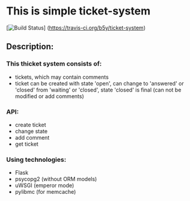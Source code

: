This is simple ticket-system
============================

[![Build Status](https://travis-ci.org/b5y/ticket-system.svg?branch=master)]
(https://travis-ci.org/b5y/ticket-system)

Description:
-----------


### This thicket system consists of:

 - tickets, which may contain comments
 - ticket can be created with state 'open', can change to 'answered' or 'closed' from 'waiting' or 'closed', 
 state 'closed' is final (can not be modified or add comments)

### API:
 - create ticket
 - change state
 - add comment
 - get ticket
 
### Using technologies:
 - Flask
 - psycopg2 (without ORM models)
 - uWSGI (emperor mode)
 - pylibmc (for memcache)